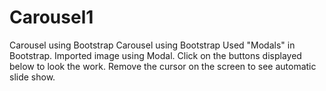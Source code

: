 # Carousel1
Carousel using Bootstrap
Carousel using Bootstrap Used "Modals" in Bootstrap. 
Imported image using Modal. 
Click on the buttons displayed below to look the work. 
Remove the cursor on the screen to see automatic slide show.
